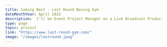 ```yaml
---
title: Coming Next - Last Round Boxing Gym
dateMonthYear: April 2022
description:  I'll be Event Project Manager on a Live Broadcast Production.
type: page
topic: project
link: "https://www.last-round-gym.com/"
image: "/images/lastround.jpeg"
---
```

